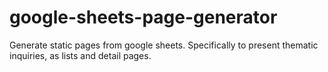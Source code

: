 # google-sheets-page-generator
Generate static pages from google sheets. Specifically to present thematic inquiries, as lists and detail pages.
